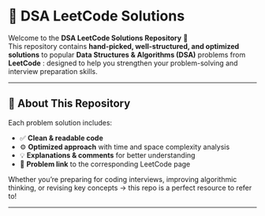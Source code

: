 # 🧮 DSA LeetCode Solutions

Welcome to the **DSA LeetCode Solutions Repository** 🎯  
This repository contains **hand-picked, well-structured, and optimized solutions** to popular **Data Structures & Algorithms (DSA)** problems from **LeetCode** : designed to help you strengthen your problem-solving and interview preparation skills.

---

## 📘 About This Repository

Each problem solution includes:
- ✅ **Clean & readable code**
- ⚙️ **Optimized approach** with time and space complexity analysis
- 💡 **Explanations & comments** for better understanding
- 🔗 **Problem link** to the corresponding LeetCode page

Whether you’re preparing for coding interviews, improving algorithmic thinking, or revising key concepts -> this repo is a perfect resource to refer to!

---

